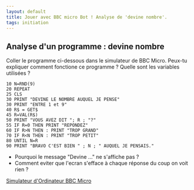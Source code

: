 ```yaml
---
layout: default
title: Jouer avec BBC micro Bot ! Analyse de 'devine nombre'.
tags: initiation
---
```

## Analyse d'un programme : devine nombre

Coller le programme ci-dessous dans le simulateur de BBC Micro. Peux-tu expliquer comment fonctione ce programme ? Quelle sont les variables utilisées ?

```basic
10 N=RND(9)
20 REPEAT 
25 CLS
30 PRINT "DEVINE LE NOMBRE AUQUEL JE PENSE"
30 PRINT "ENTRE 1 et 9"
40 R$ = GET$
45 R=VAL(R$)
50 PRINT "VOUS AVEZ DIT "; R ; "?"
55 IF R=0 THEN PRINT "REPONDEZ"
60 IF R>N THEN : PRINT "TROP GRAND"
70 IF R<N THEN : PRINT "TROP PETIT"
80 UNTIL N=R
90 PRINT "BRAVO C'EST BIEN " ; N ; " AUQUEL JE PENSAIS."
```

* Pourquoi le message "Devine ..." ne s'affiche pas ?
* Comment eviter que l'ecran s'efface à chaque réponse du coup on voit rien ?


[Simulateur d'Ordinateur BBC Micro](https://bbc.godbolt.org/)
